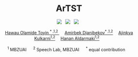<div align="center">

<h1> ArTST </h1>

<a href=''><img src='https://img.shields.io/badge/ArabicNLP%202023%20-blue'></a> &nbsp; <a href=''><img src='https://img.shields.io/badge/paper-ArXiv-red'></a> &nbsp;  <a href=''><img src='https://img.shields.io/badge/MBZUAI%20-blue'></a> &nbsp;

<div>
    <a href='' target='_blank'>Hawau Olamide Toyin <sup>* ,1,2</sup> </a>&emsp;
    <a href='' target='_blank'>Amirbek Djanibekov<sup>* ,1,2</a>&emsp;
    <a href='' target='_blank'>Ajinkya Kulkarni<sup>1,2</a>&emsp;
    <a href='' target='_blank'>Hanan Aldarmaki<sup>1,2</a>&emsp;
</div>
<br>
<div>
    <sup>1</sup> MBZUAI &emsp; <sup>2</sup> Speech Lab, MBZUAI &emsp; <sup>*</sup> equal contribution &emsp; 
</div>

</div>